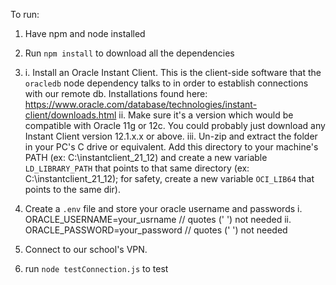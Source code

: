 To run:
1. Have npm and node installed

2. Run `npm install` to download all the dependencies

3. 
	i. Install an Oracle Instant Client. This is the client-side software that the `oracledb` node dependency talks to in order to establish connections with our remote db. Installations found here: https://www.oracle.com/database/technologies/instant-client/downloads.html
	ii. Make sure it's a version which would be compatible with Oracle 11g or 12c. You could probably just download any Instant Client version 12.1.x.x or above.
	iii. Un-zip and extract the folder in your PC's C drive or equivalent. Add this directory to your machine's PATH (ex: C:\instantclient_21_12) and create a new variable `LD_LIBRARY_PATH` that points to that same directory (ex: C:\instantclient_21_12); for safety, create a new variable `OCI_LIB64` that points to the same dir).

4. Create a `.env` file and store your oracle username and passwords
	i. ORACLE_USERNAME=your_usrname		// quotes (' ') not needed
	ii. ORACLE_PASSWORD=your_password	// quotes (' ') not needed

5. Connect to our school's VPN.

6. run `node testConnection.js` to test